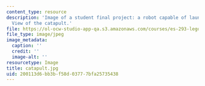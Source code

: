 ```yaml
---
content_type: resource
description: 'Image of a student final project: a robot capable of launching a projectile.
  View of the catapult.'
file: https://ol-ocw-studio-app-qa.s3.amazonaws.com/courses/es-293-lego-robotics-spring-2007/200113d6bb3bf58d03777bfa25735438_catapult.jpg
file_type: image/jpeg
image_metadata:
  caption: ''
  credit: ''
  image-alt: ''
resourcetype: Image
title: catapult.jpg
uid: 200113d6-bb3b-f58d-0377-7bfa25735438
---
```


